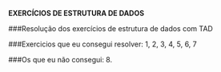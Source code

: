 **EXERCÍCIOS DE ESTRUTURA DE DADOS**

###Resolução dos exercícios de estrutura de dados com TAD

###Exercicios que eu consegui resolver:
1, 2, 3, 4, 5, 6, 7

###Os que eu não consegui:
8.
